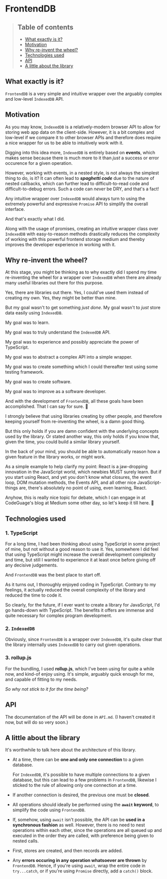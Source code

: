 # FrontendDB

> ## Table of contents
> - [What exactly is it?](#What_exactly_is_it)
> - [Motivation](#Motivation)
> - [Why re-invent the wheel?](#Why_re-invent_the_wheel)
> - [Technologies used](#Technologies_used)
> - [API](#API)
>- [A little about the library](#API)


## What exactly is it? <a id="What_exactly_is_it"></a>
`FrontendDB` is a very simple and intuitive wrapper over the arguably complex and low-level `IndexedDB` API.

## Motivation <a name="Motivation"></a>
As you may know, `IndexedDB` is a relatively-modern browser API to allow for storing web app data on the client-side. However, it is a bit complex and low-level if we compare it to other browser APIs and therefore does require a nice wrapper for us to be able to intuitively work with it.

Digging into this idea more, `IndexedDB` is entirely based on **events**, which makes sense because there is much more to it than *just* a success or error occurence for a given operation.

However, working with events, in a nested style, is not always the simplest thing to do, is it? It can often lead to ***spaghetti code*** due to the nature of nested callbacks, which can further lead to difficult-to-read code and difficult-to-debug errors. Such a code can *never* be DRY, and that's a fact!

Any intuitive wrapper over `IndexedDB` would always turn to using the extremely powerful and expressive `Promise` API to simplify the overall interface.

And that's exactly what I did.

Along with the usage of promises, creating an intuitive wrapper class over `IndexedDB` with easy-to-reason methods drastically reduces the complexity of working with this powerful frontend storage medium and thereby improves the developer experience in working with it.

## Why re-invent the wheel? <a name="Why_re-invent_the_wheel"></a>

At this stage, you might be thinking as to why exactly did I spend my time re-inventing the wheel for a wrapper over `IndexedDB` when there are already many useful libraries out there for this purpose.

Yes, there are libraries out there. Yes, I could've used them instead of creating my own. Yes, they might be better than mine.

But my goal wasn't to get something *just done*. My goal wasn't to *just* store data easily using `IndexedDB`.

My goal was to learn.

My goal was to truly understand the `IndexedDB` API.

My goal was to experience and possibly appreciate the power of TypeScript.

My goal was to abstract a complex API into a simple wrapper.

My goal was to create something which I could thereafter test using some testing framework. 

My goal was to create software.

My goal was to improve as a software developer.

And with the development of `FrontendDB`, all these goals have been accomplished. That I can say for sure. 🙂

I strongly believe that using libraries creating by other people, and therefore keeping yourself from re-inventing the wheel, is a damn good thing.

But this only holds if you are damn confident with the underlying concepts used by the library. Or stated another way, this only holds if you know that, given the time, you could build a similar library yourself.

In the back of your mind, you should be able to automatically reason how a given feature in the library works, or might work.

As a simple example to help clarify my point: React is a jaw-dropping innovation in the JavaScript world, which newbies MUST surely learn. But if you start using React, and yet you don't know what closures, the event loop, DOM mutation methods, the Events API, and all other nice JavaScript-things are, there's absolutely no point of using, even learning, React.

Anyhow, this is really nice topic for debate, which I can engage in at CodeGuage's blog at Medium some other day, so let's keep it till here. 🙂

## Technologies used <a name="Technologies_used"></a>

### 1. **TypeScript**

For a long time, I had been thinking about using TypeScript in some project of mine, but not without a good reason to use it. Yes, somewhere I did feel that using TypeScript might increase the overall development complexity and time, but still I wanted to experience it at least once before giving off any decisive judgements.

And `FrontendDB` was the best place to start off.

As it turns out, I thoroughly enjoyed coding in TypeScript. Contrary to my feelings, it actually reduced the overall complexity of the library and reduced the time to code it.

So clearly, for the future, if I ever want to create a library for JavaScript, I'd go hands-down with TypeScript. The benefits it offers are immense and quite necessary for complex program development.

### 2. **`IndexedDB`**

Obviously, since `FrontendDB` is a wrapper over `IndexedDB`, it's quite clear that the library internally uses `IndexedDB` to carry out given operations.

### 3. **rollup.js**

For the bundling, I used **rollup.js**, which I've been using for quite a while now, and kind-of enjoy using. It's simple, arguably quick enough for me, and capable of fitting to my needs.

*So why not stick to it for the time being?*

## API <a name="API"></a>

The documentation of the API will be done in `API.md`. (I haven't created it now, but will do so very soon.)

## A little about the library <a name="API"></a>

It's worthwhile to talk here about the architecture of this library.

- At a time, there can be **one and only one connection** to a given database.

   For `IndexedDB`, it's possible to have multiple connections to a given database, but this can lead to a few problems in `FrontendDB`, likewise I sticked to the rule of allowing only one connection at a time.

- If another connection is desired, the previous one must be **closed**.

- All operations should ideally be performed using the **`await` keyword**, to simplify the code using `FrontendDB`.

- If, somehow, using `await` isn't possible, the API can be **used in a synchronous fashion** as well. However, there is no need to nest operations within each other, since the operations are all queued up and executed in the order they are called, with preference being given to nested calls.

- First, stores are created, and then records are added.

- Any **errors occuring in any operation whatsoever are thrown** by `FrontendDB`. Hence, if you're using `await`, wrap the entire code in `try...catch`, or if you're using `Promise` directly, add a `catch()` block.
